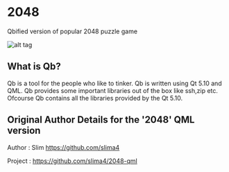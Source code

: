 # 2048
Qbified version of popular 2048 puzzle game

![alt tag](https://lh3.googleusercontent.com/85_MtCkZCC5G-BSDNtS61BpNLnuhxSQTasNHotvpziUPYudskX_DZk6v08FBb4PGocAJdLDuT-tJ41kYIdEEfQxNdJ2Bi2HoRvMwMrQRXmI8pxFO00RrsYTx81URgOqtnUk4Szi8cEAP3q1bup8GetCu1nSXyM7Tdnqgd1j7S8mTDtdMt_BwQrLhV1ehau8w_SW9hccNHrkD1r_zwaBQwyjXhFva9dJD5g-bak0tvCn4YDkOxm-nT8UC12UNz4Bt7zPv5nLQnt77kkIkDTYobqPM6-0K7jyqeRf0l1qjBqwsQzJBJ9gLT9avB0bpkGVGYoBvdwbxnpQfI7B23K7lrv7PM2OnOvQoY6K8PMkt1IJKnKyq-FtoACFD2vDV5hLKtYdLUwBCURWMXR209QdfHvYIXtrcsOgD1sDDTs0sS4shZlOFCgYWEH-6_LZJgCXWHngnzwQkrbR3fAdwYFfuxrOUaGka424k0-ajBf6BzuWvwo6A6WDScnY-RNdfr-3LFmP3oNPr1eaQIHDTRjbGaB7ib7Taeljhml4OCRqDmoKHsoiE_1QM2-pMvpI8OQ6OFSSKSM_DdRNE0JcXuWb-N5iSY6VFeESwcbJaCF8=w462-h568-no)


What is Qb?
------------------------------------------
Qb is a tool for the people who like to tinker.
Qb is written using Qt 5.10 and QML.
Qb provides some important libraries out of the box like ssh,zip etc.
Ofcourse Qb contains all the libraries provided by the Qt 5.10.



Original Author Details for the '2048' QML version 
---------------------------------------------------
Author  : Slim <https://github.com/slima4>

Project : https://github.com/slima4/2048-qml
